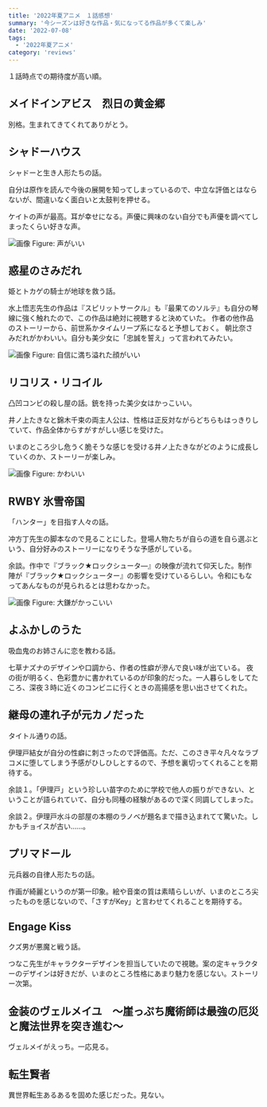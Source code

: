 ```yaml
---
title: '2022年夏アニメ　１話感想'
summary: '今シーズンは好きな作品・気になってる作品が多くて楽しみ'
date: '2022-07-08'
tags: 
  - '2022年夏アニメ'
category: 'reviews'
---
```


１話時点での期待度が高い順。

## メイドインアビス　烈日の黄金郷

別格。生まれてきてくれてありがとう。

## シャドーハウス

シャドーと生き人形たちの話。

自分は原作を読んで今後の展開を知ってしまっているので、中立な評価とはならないが、間違いなく面白いと太鼓判を押せる。

ケイトの声が最高。耳が幸せになる。声優に興味のない自分でも声優を調べてしまったくらい好きな声。

![画像](/images/kate.jpg)
Figure: 声がいい

## 惑星のさみだれ

姫とトカゲの騎士が地球を救う話。

水上悟志先生の作品は『スピリットサークル』も『最果てのソルテ』も自分の琴線に強く触れたので、この作品は絶対に視聴すると決めていた。
作者の他作品のストーリーから、前世系かタイムリープ系になると予想しておく。
朝比奈さみだれがかわいい。自分も美少女に「忠誠を誓え」って言われてみたい。

![画像](/images/samidare.png)
Figure: 自信に満ち溢れた顔がいい

## リコリス・リコイル

凸凹コンビの殺し屋の話。銃を持った美少女はかっこいい。

井ノ上たきなと錦木千束の両主人公は、性格は正反対ながらどちらもはっきりしていて、作品全体からすがすがしい感じを受けた。

いまのところ少し危うく脆そうな感じを受ける井ノ上たきながどのように成長していくのか、ストーリーが楽しみ。

![画像](/images/takina.jpg)
Figure: かわいい

## RWBY 氷雪帝国

「ハンター」を目指す人々の話。

冲方丁先生の脚本なので見ることにした。登場人物たちが自らの道を自ら選ぶという、自分好みのストーリーになりそうな予感がしている。

余談。作中で『ブラック★ロックシュータ―』の映像が流れて仰天した。制作陣が『ブラック★ロックシューター』の影響を受けているらしい。令和にもなってあんなものが見られるとは思わなかった。

![画像](/images/rwby.png)
Figure: 大鎌がかっこいい

## よふかしのうた

吸血鬼のお姉さんに恋を教わる話。

七草ナズナのデザインや口調から、作者の性癖が滲んで良い味が出ている。
夜の街が明るく、色彩豊かに書かれているのが印象的だった。一人暮らしをしてたころ、深夜３時に近くのコンビニに行くときの高揚感を思い出させてくれた。

## 継母の連れ子が元カノだった

タイトル通りの話。

伊理戸結女が自分の性癖に刺さったので評価高。ただ、このさき平々凡々なラブコメに堕してしまう予感がひしひしとするので、予想を裏切ってくれることを期待する。

余談１。「伊理戸」という珍しい苗字のために学校で他人の振りができない、ということが語られていて、自分も同種の経験があるので深く同調してしまった。

余談２。伊理戸水斗の部屋の本棚のラノベが題名まで描き込まれてて驚いた。しかもチョイスが古い……。

## プリマドール

元兵器の自律人形たちの話。

作画が綺麗というのが第一印象。絵や音楽の質は素晴らしいが、いまのところ尖ったものを感じないので、「さすがKey」と言わせてくれることを期待する。

## Engage Kiss

クズ男が悪魔と戦う話。

つなこ先生がキャラクターデザインを担当していたので視聴。案の定キャラクターのデザインは好きだが、いまのところ性格にあまり魅力を感じない。ストーリー次第。

## 金装のヴェルメイユ　～崖っぷち魔術師は最強の厄災と魔法世界を突き進む～

ヴェルメイがえっち。一応見る。

## 転生賢者

異世界転生あるあるを固めた感じだった。見ない。
